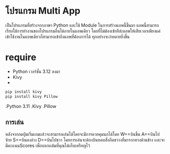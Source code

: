 # โปรแกรม Multi App

เป็นโปรแกรมที่สร้างจากภาษา Python และใช้ Module ในการสร้างแอพนี้ขึ้นมา
แอพนี้สามารถเรียกใช้การทำงานของโปรแกรมอื่นได้ภายในแอพเดียว โดยที่ไม่ต้องเข้าทีล่ะแอพให้เสียเวลาเพียงแค่เข้าใช้งานในแอพเดียวก็สามารถเข้าถึงแอพที่ต้องการได้ ทุกอย่างจะง่ายดายยิ่งขึ้น

# require
- Python เวอร์ชั่น 3.12 ลงมา
- Kivy
- 
```bash
pip install kivy
pip install kivy Pillow
```
.Python 3.11
.Kivy
.Pillow

## การเล่น

หลังจากกดปุ่มเริ่มเกมเเล้วจะสามารถเล่นได้โดยจะมีการควยคุมนกได้โดย
W==บินขึ้น
A==บินไปซ้าย
S==บินลงล่าง
D==บินไปขวา
โดยการเล่นจะต้องบินหลบสิ่งกีดขวางที่มาจากทางด้านข้าง
เเละจะมีคะเเนนScores เพื่อบอกเเต้มที่คุณได้เก็บเหรียญไว้
